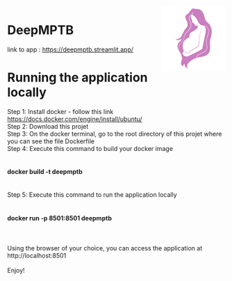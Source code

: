 <img align="right" src="datas/logo.png" width="150" alt="DeepMPTB logo"/>

# DeepMPTB

link to app : https://deepmptb.streamlit.app/

# Running the application locally
Step 1: Install docker - follow this link https://docs.docker.com/engine/install/ubuntu/ </br>
Step 2: Download this projet </br>
Step 3: On the docker terminal, go to the root directory of this projet where you can see the file Dockerfile </br>
Step 4: Execute this command to build your docker image </br>
&nbsp;&nbsp;<h4>docker build -t deepmptb</h4></br>
Step 5: Execute this command to run the application locally </br>
&nbsp;&nbsp;<h4>docker run -p 8501:8501 deepmptb</h4></br>
</br>
Using the browser of your choice, you can access the application at http://localhost:8501 </br>
</br>
Enjoy! </br>
